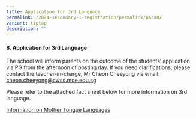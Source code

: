 ```yaml
---
title: Application for 3rd Language
permalink: /2024-secondary-1-registration/permalink/para8/
variant: tiptap
description: ""
---
```

<h4>8. Application for 3rd Language</h4>
<p>The school will inform parents on the outcome of the students’ application
via PG from the afternoon of posting day. If you need clarifications, please
contact the teacher-in-charge, Mr Cheon Cheeyong via email: <a href="mailto:cheon.cheeyong@cwss.moe.edu.sg" rel="noopener noreferrer nofollow" target="_blank">cheon.cheeyong@cwss.moe.edu.sg</a>&nbsp;</p>
<p>Please refer to the attached fact sheet below for more information on
3rd language.</p>
<p><a href="/files/MTL_Factsheet_Dec_2023.pdf" rel="noopener noreferrer nofollow" target="_blank">Information on Mother Tongue Languages</a>
</p>